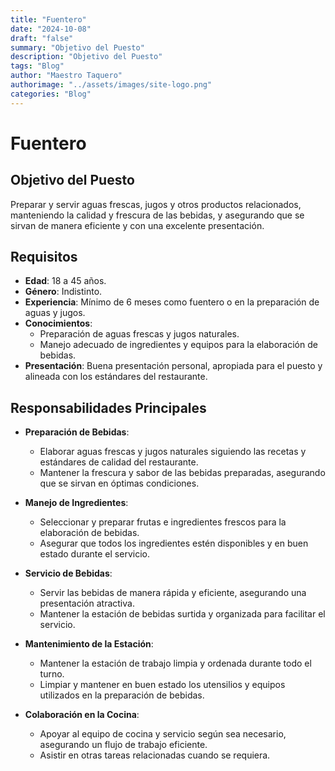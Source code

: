 ```yaml
---
title: "Fuentero"
date: "2024-10-08"
draft: "false"
summary: "Objetivo del Puesto"
description: "Objetivo del Puesto"
tags: "Blog"
author: "Maestro Taquero"
authorimage: "../assets/images/site-logo.png"
categories: "Blog"
---
```

# Fuentero

## Objetivo del Puesto
Preparar y servir aguas frescas, jugos y otros productos relacionados, manteniendo la calidad y frescura de las bebidas, y asegurando que se sirvan de manera eficiente y con una excelente presentación.

## Requisitos

- **Edad**: 18 a 45 años.
- **Género**: Indistinto.
- **Experiencia**: Mínimo de 6 meses como fuentero o en la preparación de aguas y jugos.
- **Conocimientos**:
  - Preparación de aguas frescas y jugos naturales.
  - Manejo adecuado de ingredientes y equipos para la elaboración de bebidas.
- **Presentación**: Buena presentación personal, apropiada para el puesto y alineada con los estándares del restaurante.

## Responsabilidades Principales

- **Preparación de Bebidas**:
  - Elaborar aguas frescas y jugos naturales siguiendo las recetas y estándares de calidad del restaurante.
  - Mantener la frescura y sabor de las bebidas preparadas, asegurando que se sirvan en óptimas condiciones.

- **Manejo de Ingredientes**:
  - Seleccionar y preparar frutas e ingredientes frescos para la elaboración de bebidas.
  - Asegurar que todos los ingredientes estén disponibles y en buen estado durante el servicio.

- **Servicio de Bebidas**:
  - Servir las bebidas de manera rápida y eficiente, asegurando una presentación atractiva.
  - Mantener la estación de bebidas surtida y organizada para facilitar el servicio.

- **Mantenimiento de la Estación**:
  - Mantener la estación de trabajo limpia y ordenada durante todo el turno.
  - Limpiar y mantener en buen estado los utensilios y equipos utilizados en la preparación de bebidas.

- **Colaboración en la Cocina**:
  - Apoyar al equipo de cocina y servicio según sea necesario, asegurando un flujo de trabajo eficiente.
  - Asistir en otras tareas relacionadas cuando se requiera.
